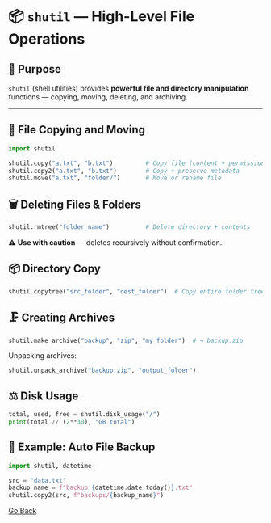# 📦 `shutil` — High-Level File Operations

## 📘 Purpose

`shutil` (shell utilities) provides **powerful file and directory manipulation** functions — copying, moving, deleting, and archiving.

---

## 📂 File Copying and Moving

```py
import shutil

shutil.copy("a.txt", "b.txt")         # Copy file (content + permissions)
shutil.copy2("a.txt", "b.txt")        # Copy + preserve metadata
shutil.move("a.txt", "folder/")       # Move or rename file
```

## 🗑️ Deleting Files & Folders

```py
shutil.rmtree("folder_name")          # Delete directory + contents
```

⚠️ **Use with caution** — deletes recursively without confirmation.

## 📦 Directory Copy

```py
shutil.copytree("src_folder", "dest_folder")  # Copy entire folder tree
```

## 🗜️ Creating Archives

```py
shutil.make_archive("backup", "zip", "my_folder")  # → backup.zip
```

Unpacking archives:

```py
shutil.unpack_archive("backup.zip", "output_folder")
```

## ⚖️ Disk Usage

```py
total, used, free = shutil.disk_usage("/")
print(total // (2**30), "GB total")
```

## 🧰 Example: Auto File Backup

```py
import shutil, datetime

src = "data.txt"
backup_name = f"backup_{datetime.date.today()}.txt"
shutil.copy2(src, f"backups/{backup_name}")
```

[Go Back](/py_automation.md)